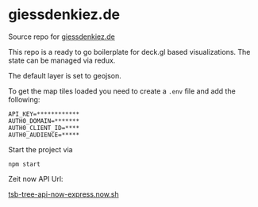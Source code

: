 # giessdenkiez.de  

Source repo for [giessdenkiez.de](https://www.giessdenkiez.de)

This repo is a ready to go boilerplate for deck.gl based visualizations. The state can be managed via redux.

The default layer is set to geojson.  

To get the map tiles loaded you need to create a `.env` file and add the following:

```plain
API_KEY=************
AUTH0_DOMAIN=*******
AUTH0_CLIENT_ID=****
AUTH0_AUDIENCE=*****
```

Start the project via  

```plain
npm start
```

Zeit now API Url:

[tsb-tree-api-now-express.now.sh](https://tsb-tree-api-now-express.now.sh)

